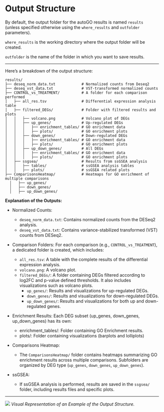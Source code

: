 # Output Structure

By default, the output folder for the autoGO results is named `results` (unless specified otherwise using the `where_results` and `outfolder` parameters).

`where_results` is the working directory where the output folder will be created.

`outfolder` is the name of the folder in which you want to save results. 

---

Here’s a breakdown of the output structure:


```
results/
├── deseq_norm_data.txt            # Normalized counts from Deseq2
├── deseq_vst_data.txt             # VST-transformed normalized counts
├── CONTROL_vs_TREATMENT/          # A folder for each comparison performed
│   ├── all_res.tsv                # Differential expression analysis table
│   ├── filtered_DEGs/             # Folder with filtered results and plots
│   │   ├── volcano.png            # Volcano plot of DEGs
│   │   ├── up_genes/              # Up-regulated DEGs 
│   │   │   ├── enrichment_tables/ # GO enrichment data
│   │   │   ├── plots/             # GO enrichment plots 
│   │   ├── down_genes/            # Down-regulated DEGs 
│   │   │   ├── enrichment_tables/ # GO enrichment data
│   │   │   ├── plots/             # GO enrichment plots 
│   │   ├── up_down_genes/         # All DEGs
│   │   │   ├── enrichment_tables/ # GO enrichment data
│   │   │   ├── plots/             # GO enrichment plots 
│   ├── ssgsea/                    # Results from ssGSEA analysis
│   │   ├── tables/                # ssGSEA analysis tables
│   │   ├── plots/                 # ssGSEA related plots
├── ComparisonsHeatmap/            # Heatmaps for GO enrichment of multiple comparisons
  │   ├── up_genes/                 
  │   ├── down_genes/ 
  │   ├── up_down_genes/ 
```


**Explanation of the Outputs:**
  
- Normalized Counts: 
   - `deseq_norm_data.txt`: Contains normalized counts from the DESeq2 analysis.
   - `deseq_vst_data.txt`: Contains variance-stabilized transformed (VST) counts from DESeq2.


- Comparison Folders: 
   For each comparison (e.g., `CONTROL_vs_TREATMENT`), a dedicated folder is created, which includes:
     - `all_res.tsv`: A table with the complete results of the differential expression analysis.
     - `volcano.png`: A volcano plot.
     - `filtered_DEGs/`: A folder containing DEGs filtered according to log2FC and p-value defined thresholds. It also includes visualizations such as volcano plots.
       - `up_genes/`: Results and visualizations for up-regulated DEGs.
       - `down_genes/`: Results and visualizations for down-regulated DEGs.
       - `up_down_genes/`: Results and visualizations for both up and down-regulated genes.


- Enrichment Results:
  Each DEG subset (up_genes, down_genes, up_down_genes) has its own:
  - enrichment_tables/: Folder containing GO Enrichment results.
  - plots/: Folder containing visualizations (barplots and lolliplots)


- Comparisons Heatmap:
  - The `ComparisonsHeatmap/` folder contains heatmaps summarizing GO enrichment results across multiple comparisons. Subfolders are organized by DEG type (`up_genes`, `down_genes`, `up_down_genes`).


- ssGSEA: 
  - If ssGSEA analysis is performed, results are saved in the `ssgsea/` folder, including results files and specific plots.

---

![](../develop/vignettes/imgs/tree-structure.png)
*Visual Representation of an Example of the Output Structure.*